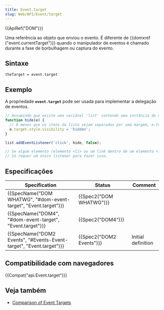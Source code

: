 ```yaml
---
title: Event.target
slug: Web/API/Event/target
---
```


{{ApiRef("DOM")}}

Uma referência ao objeto que enviou o evento. É diferente de {{domxref ("event.currentTarget")}} quando o manipulador de eventos é chamado durante a fase de borbulhagem ou captura do evento.

## Sintaxe

```
theTarget = event.target
```

## Exemplo

A propriedade **`event.target`** pode ser usada para implementar a delegação de eventos.

```js
// Assumindo que existe uma variável 'list' contendo uma instância de um elemento ul de HTML.
function hide(e) {
  // A menos que os itens da lista sejam separados por uma margem, e.target deve ser diferente de e.currentTarget
  e.target.style.visibility = 'hidden';
}

list.addEventListener('click', hide, false);

// Se algum elemento (elemento <li> ou um link dentro de um elemento <li> por exemplo) for clicado, ele desaparecerá.
// Só requer um único listener para fazer isso.
```

## Especificações

| Specification                                                                            | Status                           | Comment            |
| ---------------------------------------------------------------------------------------- | -------------------------------- | ------------------ |
| {{SpecName("DOM WHATWG", "#dom-event-target", "Event.target")}}     | {{Spec2("DOM WHATWG")}} |                    |
| {{SpecName("DOM4", "#dom-event-target", "Event.target")}}             | {{Spec2("DOM4")}}         |                    |
| {{SpecName("DOM2 Events", "#Events-Event-target", "Event.target")}} | {{Spec2("DOM2 Events")}} | Initial definition |

## Compatibilidade com navegadores

{{Compat("api.Event.target")}}

## Veja também

- [Comparison of Event Targets](/pt-BR/docs/Web/API/Event/Comparison_of_Event_Targets)
